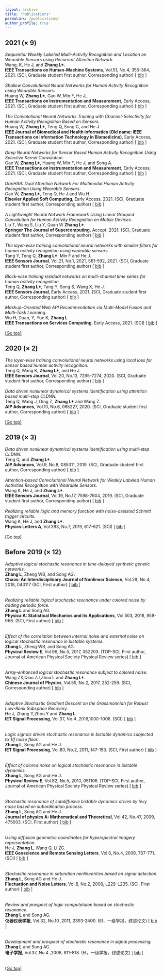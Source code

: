 ```yaml
---
layout: archive
title: "Publications"
permalink: /publications/
author_profile: true
---
```



<h2>2021 (× 9)</h2>

<div> <em>Sequential Weakly Labeled Multi-Activity Recognition and Location on Wearable Sensors using Recurrent Attention Network.</em><br />
Wang, K, He J, and <strong>Zhang L*</strong>.<br />
<strong>IEEE Transactions on Human-Machine Systems</strong>, Vol.51, No.4, 355-364, 2021. (SCI, Graduate student first author, Corresponding author) 
[ <a href=''>bib</a> ]<br />
<div class="spanner"></div>
<br>
<div> <em>Shallow Convolutional Neural Networks for Human Activity Recognition using Wearable Sensors.</em><br />
Huang W, <strong>Zhang L*</strong>, Gao W, Min F, He J,.<br />
<strong>IEEE Transactions on Instrumentation and Measurement</strong>, Early Access, 2021. (SCI, Graduate student first author, Corresponding author)
[ <a href=''>bib</a> ]<br />
<div class="spanner"></div>
<br>
<div> <em>The Convolutional Neural Networks Training with Channel-Selectivity for Human Activity Recognition Based on Sensors.</em><br />
Huang W, <strong>Zhang L*</strong>, Teng Q, Song C, and He J.<br />
<strong>IEEE Journal of Biomedical and Health Informatics (Old name: IEEE Transactions on Information Technology in Biomedicine)</strong>, Early Access, 2021. (SCI, Graduate student first author, Corresponding author)
[ <a href=''>bib</a> ]<br />
<div class="spanner"></div>
<br>
<div> <em>Deep Neural Networks for Sensor Based Human Activity Recognition Using Selective Kernel Convolution.</em><br />
Gao W, <strong>Zhang L*</strong>, Huang W, Min F, He J, and Song A.<br />
<strong>IEEE Transactions on Instrumentation and Measurement</strong>, Early Access, 2021. (SCI, Graduate student first author, Corresponding author) 
[ <a href=''>bib</a> ]<br />
<div class="spanner"></div>
<br>
<div> <em>DanHAR: Dual Attention Network For Multimodal Human Activity Recognition Using Wearable Sensors.</em><br />
Gao W, <strong>Zhang L*</strong>, Teng Q,  He J and Wu H.<br />
<strong>Elsevier Applied Soft Computing</strong>, Early Access, 2021. (SCI, Graduate student first author, Corresponding author)
[ <a href=''>bib</a> ]<br />
<div class="spanner"></div>
<br>
<div> <em>A Lightweight Neural Network Framework Using Linear Grouped Convolution for Human Activity Recognition on Mobile Devices.</em><br />
Liu T, Wang S, Liu Y, Quan W <strong>Zhang L*</strong>. <br />
<strong>Springer The Journal of Supercomputing</strong>, Accept, 2021. (SCI, Graduate student first author, Corresponding author) 
[ <a href=''>bib</a> ]<br />
<div class="spanner"></div>
<br>
<div> <em>The layer-wise training convolutional neural networks with smaller filters for human activity recognition using wearable sensors.</em><br />
Tang Y, Teng Q, <strong>Zhang L*</strong>, Min F and He J.<br />
<strong>IEEE Sensors Journal</strong>, Vol.21, No.1, 2021, 581-592, 2021. (SCI, Graduate student first author, Corresponding author)
[ <a href=''>bib</a> ]<br />
<div class="spanner"></div>
<br>
<div> <em>Block-wise training residual networks on multi-channel time series for human activity recognition.</em><br />
Teng Q, <strong>Zhang L*</strong>, Tang Y, Song S, Wang X, He J.<br />
<strong>IEEE Sensors Journal</strong>, Early Access, 2021. (SCI, Graduate student first author, Corresponding author)
[ <a href=''>bib</a> ]<br />
<div class="spanner"></div>
<br>
<div> <em>Mashup-Oriented Web API Recommendation via Multi-Model Fusion and Multi-Task Learning.</em><br />
Wu H, Duan, Y, Yue K, <strong>Zhang L</strong>.<br />
<strong>IEEE Transactions on Services Computing</strong>, Early Access, 2021. (SCI)
[ <a href=''>bib</a> ]<br />
<div class="spanner"></div>
<br>
<a href="#top">[Go top]</a>


<h2>2020 (× 2)</h2>

<div> <em>The layer-wise training convolutional neural networks using local loss for sensor based human activity recognition.</em><br />
Teng Q, Wang K,  <strong>Zhang L*</strong>, and He J.<br />
<strong>IEEE Sensors Journal</strong>, Vol.20, No.13, 7265-7274, 2020. (SCI, Graduate student first author, Corresponding author)
[ <a href=''>bib</a> ]<br />
<div class="spanner"></div>
<br>
<div> <em>Data driven nonlinear dynamical systems identification using attention based multi-step CLDNN.</em><br />
Teng Q, Wang J, Ding Z, <strong>Zhang L*</strong> and Wang Z.<br />
<strong>AIP Advances</strong>, Vol.10, No.6, 065227, 2020. (SCI, Graduate student first author, Corresponding author)
[ <a href=''>bib</a> ]<br />
<div class="spanner"></div>
<br>
<a href="#top">[Go top]</a>


<h2>2019 (× 3)</h2>

<div> <em>Data driven nonlinear dynamical systems identification using multi-step CLDNN.</em><br />
Teng Q, and <strong>Zhang L*</strong>.<br />
<strong>AIP Advances</strong>, Vol.9, No.8, 085311, 2019. (SCI, Graduate student first author, Corresponding author)
[ <a href=''>bib</a> ]<br />
<div class="spanner"></div>
<br>
<div> <em>Attention-based Convolutional Neural Network for Weakly Labeled Human Activities Recognition with Wearable Sensors.</em><br />
Wang K, He J, and <strong>Zhang L*</strong>.<br />
<strong>IEEE Sensors Journal</strong>, Vol.19, No.17, 7598-7604, 2019. (SCI, Graduate student first author, Corresponding author)
[ <a href=''>bib</a> ]<br />
<div class="spanner"></div>
<br>
<div> <em>Realizing reliable logic and memory function with noise-assisted Schmitt trigger circuits.</em><br />
Wang K, He J, and <strong>Zhang L*</strong>.<br />
<strong>Physics Letters A</strong>, Vol.383, No.7, 2019, 617-621. (SCI)
[ <a href=''>bib</a> ]<br />
<div class="spanner"></div>
<br>
<a href="#top">[Go top]</a>


<h2>Before 2019 (× 12)</h2>

<div> <em>Adaptive logical stochastic resonance in time-delayed synthetic genetic networks.</em><br />
<strong>Zhang L</strong>, Zheng WB, and Song AG.<br />
<strong>Chaos: An Interdisciplinary Journal of Nonlinear Science</strong>, Vol.28, No.4, 2018, 043117 (SCI, First author)
[ <a href=''>bib</a> ]<br />
<br />
<div class="spanner"></div>
<br>
<div> <em>Realizing reliable logical stochastic resonance under colored noise by adding periodic force.</em><br />
<strong>Zhang L</strong> and Song AG.<br />
<strong>Physica A: Statistical Mechanics and its Applications</strong>, Vol.503, 2018, 958-968. (SCI, First author)
[ <a href=''>bib</a> ]<br />
<br />
<div class="spanner"></div>
<br>
<div> <em>Effect of the correlation between internal noise and external noise on logical stochastic resonance in bistable systems.</em><br />
<strong>Zhang L</strong>, Zheng WB, and Song AG.<br />
<strong>Physical Review E</strong>, Vol.96, No.5, 2017, 052203. (TOP-SCI, First author, Journal of American Physical Society Physical Review series)
[ <a href=''>bib</a> ]<br />
<br />
<div class="spanner"></div>
<br>
<div> <em>Array-enhanced logical stochastic resonance subject to colored noise.</em><br />
Wang ZX,Qiao ZJ,Zhou L and <strong>Zhang L*</strong>.<br />
<strong>Chinese Journal of Physics</strong>, Vol.55, No.2, 2017, 252-259. (SCI, Corresponding author)
[ <a href=''>bib</a> ]<br />
<br />
<div class="spanner"></div>
<br>
<div> <em>Adaptive Stochastic Gradient Descent on the Grassmannian for Robust Low-Rank Subspace Recovery.</em><br />
He J, Zhang Y,Zhou Y and <strong>Zhang L</strong>.<br />
<strong>IET Signal Processing</strong>, Vol.37, No.4 ,2016,1000-1008. (SCI) 
[ <a href=''>bib</a> ]<br />
<br />
<div class="spanner"></div>
<br>
<div> <em>Logic signals driven stochastic resonance in bistable dynamics subjected to 1/f noise floor.</em><br />
<strong>Zhang L</strong>, Song AG and He J.<br />
<strong>IET Signal Processing</strong>, Vol.80, No.2, 2011, 147-153. (SCI, First author) 
[ <a href=''>bib</a> ]<br />
<br />
<div class="spanner"></div>
<br>
<div> <em>Effect of colored noise on logical stochastic resonance in bistable dynamics.</em><br />
<strong>Zhang L</strong>, Song AG and He J.<br />
<strong>Physical Review E</strong>, Vol.82, No.5, 2010, 051106. (TOP-SCI, First author, Journal of American Physical Society Physical Review series)
[ <a href=''>bib</a> ]<br />
<br />
<div class="spanner"></div>
<br>
<div> <em>Stochastic resonance of subdiffusive bistable dynamics driven by levy noise based on subordination process.</em><br />
<strong>Zhang L</strong>, Song AG and He J.<br />
<strong>Journal of physics A: Mathematical and Theoretical</strong>, Vol.42, No.47, 2009, 475003. (SCI, First author)
[ <a href=''>bib</a> ]<br />
<br />
<div class="spanner"></div>
<br>
<div> <em>Using diffusion geometric coordinates for hyperspectral imagery representation.</em><br />
He J, <strong>Zhang L</strong>, Wang Q, Li ZG.<br />
<strong>IEEE Geoscience and Remote Sensing Letters</strong>, Vol.6, No.4, 2009, 767-771. (SCI)
[ <a href=''>bib</a> ]<br />
<br />
<div class="spanner"></div>
<br>
<div> <em>Stochastic resonance in saturation nonlinearities based on signal detection.</em><br />
<strong>Zhang L</strong>, Song AG and He J.<br />
<strong>Fluctuation and Noise Letters</strong>, Vol.8, No.2, 2008, L229-L235. (SCI, First author)
[ <a href=''>bib</a> ]<br />
<br />
<div class="spanner"></div>
<br>
<div> <em>Review and prospect of logic computatuion  based on stochastic resonance.</em><br />
<strong>Zhang L</strong> and Song AG.<br />
<strong>仪器仪表学报</strong>, Vol.32, No.10 ,2011, 2393-2400. (EI，一级学报，综述论文)
[ <a href=''>bib</a> ]<br />
<br />
<div class="spanner"></div>
<br>
<div> <em>Development and prospect of stochastic resonance in signal processing.</em><br />
<strong>Zhang L</strong> and Song AG.<br />
<strong>电子学报</strong>, Vol.37, No.4 ,2008, 811-818. (EI，一级学报，综述论文)
[ <a href=''>bib</a> ]<br />
<br />
<div class="spanner"></div>
<br>
<a href="#top">[Go top]</a>